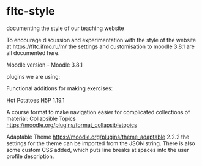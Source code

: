 # fltc-style
documenting the style of our teaching website

To encourage discussion and experimentation with the style of the website at https://fltc.ifmo.ru/m/ the settings and customisation to moodle 3.8.1  are all documented here.

Moodle version - Moodle 3.8.1

plugins we are using:

Functional additions for making exercises:

Hot Potatoes
H5P 1.19.1

A course format to make navigation easier for complicated collections of material:
Collapsible Topics https://moodle.org/plugins/format_collapsibletopics

Adaptable Theme https://moodle.org/plugins/theme_adaptable
2.2.2
the settings for the theme can be imported from the JSON string.
There is also some custom CSS added, which puts line breaks at spaces into the user profile description.


